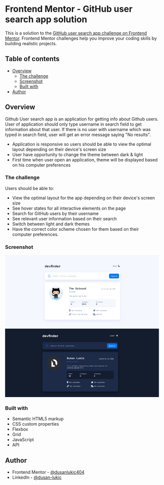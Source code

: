 # Frontend Mentor - GitHub user search app solution

This is a solution to the [GitHub user search app challenge on Frontend Mentor](https://www.frontendmentor.io/challenges/github-user-search-app-Q09YOgaH6). Frontend Mentor challenges help you improve your coding skills by building realistic projects.

## Table of contents

- [Overview](#overview)
  - [The challenge](#the-challenge)
  - [Screenshot](#screenshot)
  - [Built with](#built-with)
- [Author](#author)

## Overview

Github User search app is an application for getting info about Github users. User of application should only type username in search field to get information about that user. If there is no user with username which was typed in search field, user will get an error message saying "No results".

- Application is responsive so users should be able to view the optimal layout depending on their device's screen size
- User have opportunity to change the theme between dark & light
- First time when user open an application, theme will be displayed based on his computer preferences

### The challenge

Users should be able to:

- View the optimal layout for the app depending on their device's screen size
- See hover states for all interactive elements on the page
- Search for GitHub users by their username
- See relevant user information based on their search
- Switch between light and dark themes
- Have the correct color scheme chosen for them based on their computer preferences.

### Screenshot

![Screen shot on light mode](/assets/screen-light.jpg)
![Screen shot on dark mode](/assets/screen-dark.jpg)

### Built with

- Semantic HTML5 markup
- CSS custom properties
- Flexbox
- Grid
- JavaScript
- API

## Author

- Frontend Mentor - [@dusanlukic404](https://www.frontendmentor.io/profile/dusanlukic404)
- LinkedIn - [@dusan-lukic](https://www.linkedin.com/in/dusan-lukic/)

